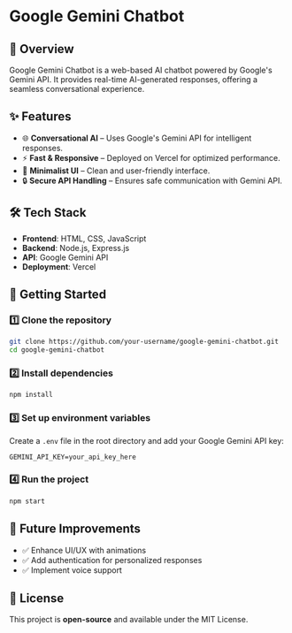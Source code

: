 # Google Gemini Chatbot  



## 📌 Overview  

Google Gemini Chatbot is a web-based AI chatbot powered by Google's Gemini API. It provides real-time AI-generated responses, offering a seamless conversational experience.  

## ✨ Features  

- 🌐 **Conversational AI** – Uses Google's Gemini API for intelligent responses.  
- ⚡ **Fast & Responsive** – Deployed on Vercel for optimized performance.  
- 🎨 **Minimalist UI** – Clean and user-friendly interface.  
- 🔒 **Secure API Handling** – Ensures safe communication with Gemini API.  

## 🛠️ Tech Stack  

- **Frontend**: HTML, CSS, JavaScript  
- **Backend**: Node.js, Express.js  
- **API**: Google Gemini API  
- **Deployment**: Vercel  

## 🚀 Getting Started  

### 1️⃣ Clone the repository  
```bash
git clone https://github.com/your-username/google-gemini-chatbot.git
cd google-gemini-chatbot
```

### 2️⃣ Install dependencies  
```bash
npm install
```

### 3️⃣ Set up environment variables  
Create a `.env` file in the root directory and add your Google Gemini API key:  
```
GEMINI_API_KEY=your_api_key_here
```

### 4️⃣ Run the project  
```bash
npm start
```

## 📌 Future Improvements  

- ✅ Enhance UI/UX with animations  
- ✅ Add authentication for personalized responses  
- ✅ Implement voice support  

## 📜 License  

This project is **open-source** and available under the MIT License.  

